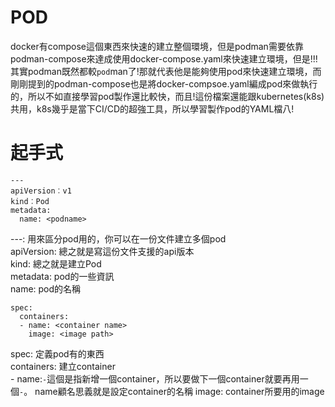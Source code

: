 POD
===
docker有compose這個東西來快速的建立整個環境，但是podman需要依靠podman-compose來達成使用docker-compose.yaml來快速建立環境，但是!!!其實podman既然都較`pod`man了!那就代表他是能夠使用pod來快速建立環境，而剛剛提到的podman-compose也是將docker-compsoe.yaml編成pod來做執行的，所以不如直接學習pod製作還比較快，而且!這份檔案還能跟kubernetes(k8s)共用，k8s幾乎是當下CI/CD的超強工具，所以學習製作pod的YAML檔八!

起手式
===
```
---
apiVersion︰v1
kind︰Pod
metadata:
  name: <podname>
```
---: 用來區分pod用的，你可以在一份文件建立多個pod  
apiVersion: 總之就是寫這份文件支援的api版本  
kind: 總之就是建立Pod  
metadata: pod的一些資訊  
name: pod的名稱

```
spec:
  containers:
  - name: <container name>
    image: <image path>
```
spec: 定義pod有的東西  
containers: 建立container  
\- name:`-`這個是指新增一個container，所以要做下一個container就要再用一個`-`。 name顧名思義就是設定container的名稱
image: container所要用的image
